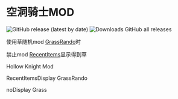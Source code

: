 # 空洞骑士MOD
![GitHub release (latest by date)](https://img.shields.io/github/v/release/wdghzym/RecentItemsDisplayNoGrass)
![Downloads GitHub all releases](https://img.shields.io/github/downloads/wdghzym/RecentItemsDisplayNoGrass/total)

使用草随机mod [GrassRando](https://github.com/ManicJamie/HollowKnightGrassRando)时 

禁止mod [RecentItems](https://github.com/flibber-hk/HollowKnight.RecentItemsDisplay)显示得到草

Hollow Knight Mod

RecentItemsDisplay GrassRando

noDisplay Grass

